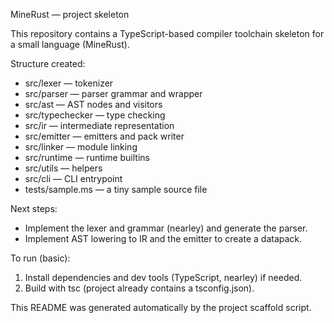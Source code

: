 MineRust — project skeleton

This repository contains a TypeScript-based compiler toolchain skeleton for a small language (MineRust).

Structure created:
- src/lexer — tokenizer
- src/parser — parser grammar and wrapper
- src/ast — AST nodes and visitors
- src/typechecker — type checking
- src/ir — intermediate representation
- src/emitter — emitters and pack writer
- src/linker — module linking
- src/runtime — runtime builtins
- src/utils — helpers
- src/cli — CLI entrypoint
- tests/sample.ms — a tiny sample source file

Next steps:
- Implement the lexer and grammar (nearley) and generate the parser.
- Implement AST lowering to IR and the emitter to create a datapack.

To run (basic):
1. Install dependencies and dev tools (TypeScript, nearley) if needed.
2. Build with tsc (project already contains a tsconfig.json).

This README was generated automatically by the project scaffold script.
